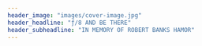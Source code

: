 ```yaml
---
header_image: "images/cover-image.jpg"
header_headline: "ƒ/8 AND BE THERE"
header_subheadline: "IN MEMORY OF ROBERT BANKS HAMOR"
---
```

